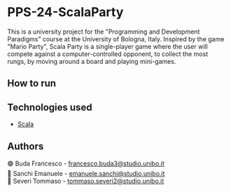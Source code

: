 # PPS-24-ScalaParty

This is a university project for the "Programming and Development Paradigms" course
at the University of Bologna, Italy.
Inspired by the game "Mario Party", Scala Party is a single-player game
where the user will compete against a computer-controlled opponent, to collect the most rungs, by moving 
around a board and playing mini-games.

## How to run

## Technologies used
- [Scala](https://www.scala-lang.org/)

## Authors

🟢 Buda Francesco - [francesco.buda3@studio.unibo.it](mailto:francesco.buda3@studio.unibo.it)  
🔴 Sanchi Emanuele - [emanuele.sanchi@studio.unibo.it](mailto:emanuele.sanchi@studio.unibo.it)  
🔵 Severi Tommaso - [tommaso.severi2@studio.unibo.it](mailto:tommaso.severi2@studio.unibo.it)  
